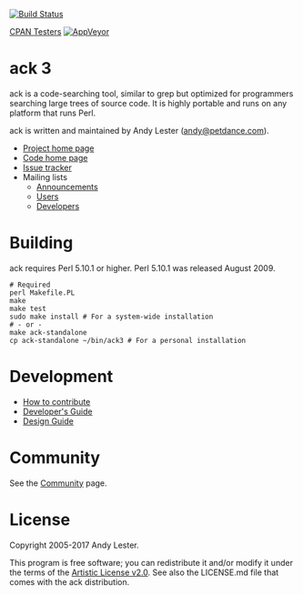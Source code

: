 [![Build Status](https://travis-ci.org/petdance/ack3.png?branch=dev)](https://travis-ci.org/petdance/ack3)

[CPAN Testers](http://cpantesters.org/distro/A/ack.html)
[![AppVeyor](https://ci.appveyor.com/api/projects/status/github/petdance/ack3)](https://ci.appveyor.com/api/projects/status/github/petdance/grunt)

# ack 3

ack is a code-searching tool, similar to grep but optimized for
programmers searching large trees of source code.  It is highly
portable and runs on any platform that runs Perl.

ack is written and maintained by Andy Lester (andy@petdance.com).

* [Project home page](https://beyondgrep.com/)
* [Code home page](https://github.com/petdance/ack3)
* [Issue tracker](https://github.com/petdance/ack3/issues)
* Mailing lists
    * [Announcements](https://groups.google.com/d/forum/ack-announcements)
    * [Users](https://groups.google.com/d/forum/ack-users)
    * [Developers](https://groups.google.com/d/forum/ack-dev)

# Building

ack requires Perl 5.10.1 or higher.  Perl 5.10.1 was released August 2009.

    # Required
    perl Makefile.PL
    make
    make test
    sudo make install # For a system-wide installation
    # - or -
    make ack-standalone
    cp ack-standalone ~/bin/ack3 # For a personal installation

# Development

* [How to contribute](CONTRIBUTING.md)
* [Developer's Guide](DEVELOPERS.md)
* [Design Guide](DESIGN.md)

# Community

See the [Community](https://beyondgrep.com/community/) page.

# License

Copyright 2005-2017 Andy Lester.

This program is free software; you can redistribute it and/or modify
it under the terms of the
[Artistic License v2.0](http://www.perlfoundation.org/artistic_license_2_0).
See also the LICENSE.md file that comes with the ack distribution.
